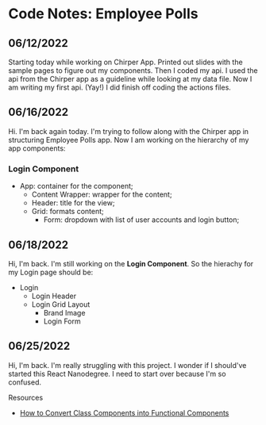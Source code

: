 # Code Notes: Employee Polls

## 06/12/2022

Starting today while working on Chirper App. Printed out slides with the sample pages to figure out my components. Then I coded my api. I used the api from the Chirper app as a guideline while looking at my data file. Now I am writing my first api. (Yay!) I did finish off coding the actions files.

## 06/16/2022

Hi. I'm back again today. I'm trying to follow along with the Chirper app in structuring Employee Polls app. Now I am working on the hierarchy of my app components:

### Login Component

- App: container for the component;
  - Content Wrapper: wrapper for the content;
  - Header: title for the view;
  - Grid: formats content;
    - Form: dropdown with list of user accounts and login button;

## 06/18/2022

Hi, I'm back. I'm still working on the **Login Component**.
So the hierachy for my Login page should be:

- Login
  - Login Header
  * Login Grid Layout
    - Brand Image
    - Login Form


## 06/25/2022 
Hi, I'm back. I'm really struggling with this project. I wonder if I should've started this React Nanodegree. I need to start over because I'm so confused. 


Resources
* [How to Convert Class Components into Functional Components](https://medium.com/geekculture/how-to-convert-class-component-into-functional-components-in-react-ec87ca1a5b53)

